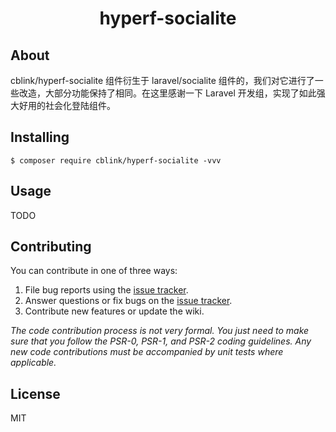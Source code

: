 <h1 align="center"> hyperf-socialite </h1>


## About
cblink/hyperf-socialite 组件衍生于 laravel/socialite 组件的，我们对它进行了一些改造，大部分功能保持了相同。在这里感谢一下 Laravel 开发组，实现了如此强大好用的社会化登陆组件。


## Installing

```shell
$ composer require cblink/hyperf-socialite -vvv
```

## Usage

TODO

## Contributing

You can contribute in one of three ways:

1. File bug reports using the [issue tracker](https://github.com/cblink/hyperf-socialite/issues).
2. Answer questions or fix bugs on the [issue tracker](https://github.com/cblink/hyperf-socialite/issues).
3. Contribute new features or update the wiki.

_The code contribution process is not very formal. You just need to make sure that you follow the PSR-0, PSR-1, and PSR-2 coding guidelines. Any new code contributions must be accompanied by unit tests where applicable._

## License

MIT